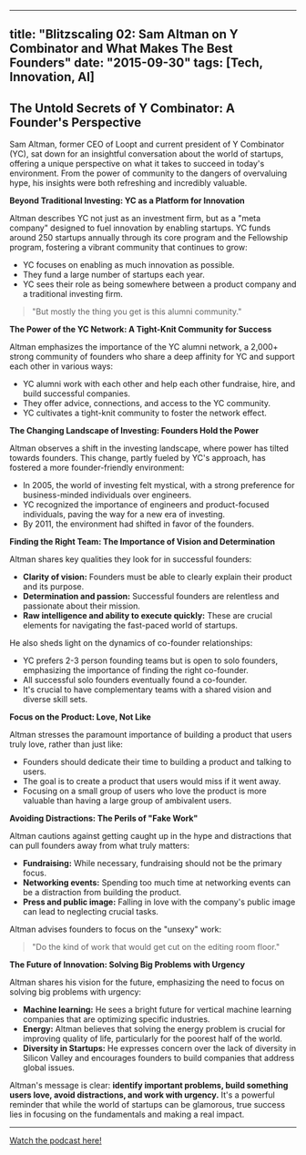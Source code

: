 
---
title: "Blitzscaling 02: Sam Altman on Y Combinator and What Makes The Best Founders"
date: "2015-09-30"
tags: [Tech, Innovation, AI]
---

## The Untold Secrets of Y Combinator: A Founder's Perspective

Sam Altman, former CEO of Loopt and current president of Y Combinator (YC), sat down for an insightful conversation about the world of startups, offering a unique perspective on what it takes to succeed in today's environment. From the power of community to the dangers of overvaluing hype, his insights were both refreshing and incredibly valuable.

**Beyond Traditional Investing: YC as a Platform for Innovation**

Altman describes YC not just as an investment firm, but as a "meta company" designed to fuel innovation by enabling startups. YC funds around 250 startups annually through its core program and the Fellowship program, fostering a vibrant community that continues to grow:

* YC focuses on enabling as much innovation as possible.
* They fund a large number of startups each year.
* YC sees their role as being somewhere between a product company and a traditional investing firm.

> "But mostly the thing you get is this alumni community."

**The Power of the YC Network: A Tight-Knit Community for Success**

Altman emphasizes the importance of the YC alumni network, a 2,000+ strong community of founders who share a deep affinity for YC and support each other in various ways: 

* YC alumni work with each other and help each other fundraise, hire, and build successful companies.
* They offer advice, connections, and access to the YC community.
* YC cultivates a tight-knit community to foster the network effect.

**The Changing Landscape of Investing: Founders Hold the Power**

Altman observes a shift in the investing landscape, where power has tilted towards founders. This change, partly fueled by YC's approach, has fostered a more founder-friendly environment:

* In 2005, the world of investing felt mystical, with a strong preference for business-minded individuals over engineers. 
* YC recognized the importance of engineers and product-focused individuals, paving the way for a new era of investing. 
* By 2011, the environment had shifted in favor of the founders.

**Finding the Right Team: The Importance of Vision and Determination**

Altman shares key qualities they look for in successful founders:

* **Clarity of vision:** Founders must be able to clearly explain their product and its purpose. 
* **Determination and passion:** Successful founders are relentless and passionate about their mission.
* **Raw intelligence and ability to execute quickly:**  These are crucial elements for navigating the fast-paced world of startups.

He also sheds light on the dynamics of co-founder relationships:

* YC prefers 2-3 person founding teams but is open to solo founders, emphasizing the importance of finding the right co-founder. 
* All successful solo founders eventually found a co-founder.
* It's crucial to have complementary teams with a shared vision and diverse skill sets.

**Focus on the Product: Love, Not Like**

Altman stresses the paramount importance of building a product that users truly love, rather than just like:

* Founders should dedicate their time to building a product and talking to users.
* The goal is to create a product that users would miss if it went away.
* Focusing on a small group of users who love the product is more valuable than having a large group of ambivalent users.

**Avoiding Distractions: The Perils of "Fake Work"**

Altman cautions against getting caught up in the hype and distractions that can pull founders away from what truly matters:

* **Fundraising:** While necessary, fundraising should not be the primary focus.
* **Networking events:** Spending too much time at networking events can be a distraction from building the product.
* **Press and public image:** Falling in love with the company's public image can lead to neglecting crucial tasks.

Altman advises founders to focus on the "unsexy" work:

> "Do the kind of work that would get cut on the editing room floor."

**The Future of Innovation: Solving Big Problems with Urgency**

Altman shares his vision for the future, emphasizing the need to focus on solving big problems with urgency:

* **Machine learning:** He sees a bright future for vertical machine learning companies that are optimizing specific industries.
* **Energy:** Altman believes that solving the energy problem is crucial for improving quality of life, particularly for the poorest half of the world. 
* **Diversity in Startups:** He expresses concern over the lack of diversity in Silicon Valley and encourages founders to build companies that address global issues.

Altman's message is clear: **identify important problems, build something users love, avoid distractions, and work with urgency.** It's a powerful reminder that while the world of startups can be glamorous, true success lies in focusing on the fundamentals and making a real impact.

---
        




<a href="https://youtube.com/watch?v=CxKXJWf-WMg" target="_blank">Watch the podcast here!</a>
